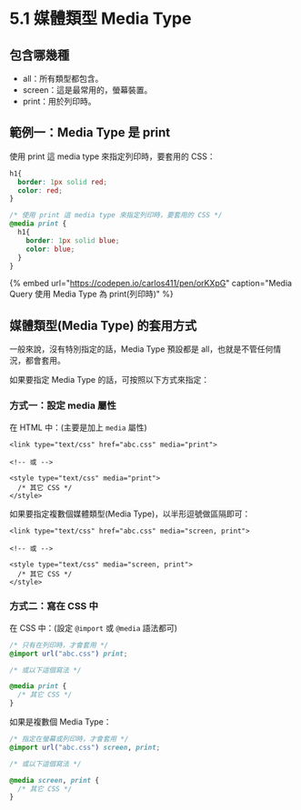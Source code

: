 # 5.1 媒體類型 Media Type

## 包含哪幾種

* all：所有類型都包含。
* screen：這是最常用的，螢幕裝置。
* print：用於列印時。

## 範例一：Media Type 是 print

使用 print 這 media type 來指定列印時，要套用的 CSS：

```css
h1{
  border: 1px solid red;
  color: red;
}

/* 使用 print 這 media type 來指定列印時，要套用的 CSS */
@media print {
  h1{
    border: 1px solid blue;
    color: blue;
  }
}
```

{% embed url="https://codepen.io/carlos411/pen/orKXpG" caption="Media Query 使用 Media Type 為 print\(列印時\)" %}

## 媒體類型\(Media Type\) 的套用方式

一般來說，沒有特別指定的話，Media Type 預設都是 all，也就是不管任何情況，都會套用。

如果要指定 Media Type 的話，可按照以下方式來指定：

### 方式一：設定 media 屬性

在 HTML 中：\(主要是加上 `media` 屬性\)

```markup
<link type="text/css" href="abc.css" media="print">

<!-- 或 -->

<style type="text/css" media="print">
  /* 其它 CSS */
</style>
```

如果要指定複數個媒體類型\(Media Type\)，以半形逗號做區隔即可：

```markup
<link type="text/css" href="abc.css" media="screen, print">

<!-- 或 -->

<style type="text/css" media="screen, print">
  /* 其它 CSS */
</style>
```

### 方式二：寫在 CSS 中

在 CSS 中：\(設定 `@import` 或 `@media` 語法都可\)

```css
/* 只有在列印時，才會套用 */
@import url("abc.css") print;

/* 或以下這個寫法 */

@media print {
  /* 其它 CSS */
}
```

如果是複數個 Media Type：

```css
/* 指定在螢幕或列印時，才會套用 */
@import url("abc.css") screen, print;

/* 或以下這個寫法 */

@media screen, print {
  /* 其它 CSS */
}
```

